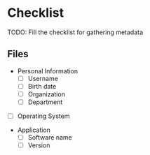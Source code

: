 # Checklist

TODO: Fill the checklist for gathering metadata

## Files

- Personal Information
	- [ ] Username
	- [ ] Birth date
	- [ ] Organization
	- [ ] Department

- [ ] Operating System

- Application
	- [ ] Software name
	- [ ] Version